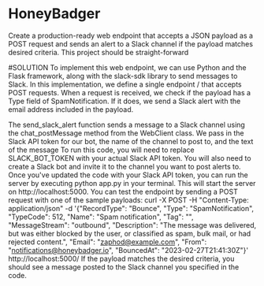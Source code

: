 # HoneyBadger
Create a production-ready web endpoint that accepts a JSON payload as a POST request and sends an alert to a Slack channel if the payload matches desired criteria. This project should be straight-forward 

#SOLUTION
To implement this web endpoint, we can use Python and the Flask framework, along with the slack-sdk library to send messages to Slack.
In this implementation, we define a single endpoint / that accepts POST requests. When a request is received, we check if the payload has a Type field of SpamNotification. If it does, we send a Slack alert with the email address included in the payload.

The send_slack_alert function sends a message to a Slack channel using the chat_postMessage method from the WebClient class. We pass in the Slack API token for our bot, the name of the channel to post to, and the text of the message
To run this code, you will need to replace SLACK_BOT_TOKEN with your actual Slack API token. You will also need to create a Slack bot and invite it to the channel you want to post alerts to.
Once you've updated the code with your Slack API token, you can run the server by executing python app.py in your terminal. This will start the server on http://localhost:5000. You can test the endpoint by sending a POST request with one of the sample payloads:
curl -X POST -H "Content-Type: application/json" -d '{"RecordType": "Bounce", "Type": "SpamNotification", "TypeCode": 512, "Name": "Spam notification", "Tag": "", "MessageStream": "outbound", "Description": "The message was delivered, but was either blocked by the user, or classified as spam, bulk mail, or had rejected content.", "Email": "zaphod@example.com", "From": "notifications@honeybadger.io", "BouncedAt": "2023-02-27T21:41:30Z"}' http://localhost:5000/
If the payload matches the desired criteria, you should see a message posted to the Slack channel you specified in the code.
